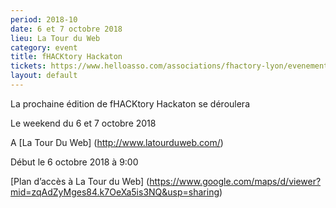 ```yaml
---
period: 2018-10
date: 6 et 7 octobre 2018
lieu: La Tour du Web
category: event
title: fHACKtory Hackaton
tickets: https://www.helloasso.com/associations/fhactory-lyon/evenements/fhacktory-hackathon-octobre-2019?fbclid=IwAR3DT1k1_KrZUhR4TxSola7R6kMxzcbx_ar8E8a1Qazu2Aowef0BArvIwp8
layout: default
---
```


La prochaine édition de fHACKtory Hackaton se déroulera 

Le weekend du 6 et 7 octobre 2018

A [La Tour Du Web] (http://www.latourduweb.com/)

Début le 6 octobre 2018 à 9:00

[Plan d’accès à La Tour du Web] (https://www.google.com/maps/d/viewer?mid=zqAdZyMges84.k7OeXa5is3NQ&usp=sharing)


